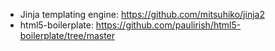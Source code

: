 * Jinja templating engine: https://github.com/mitsuhiko/jinja2
* html5-boilerplate: https://github.com/paulirish/html5-boilerplate/tree/master
